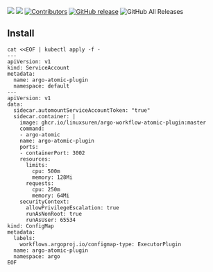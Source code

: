 [![](https://goreportcard.com/badge/linuxsuren/argo-workflow-atomic-plugin)](https://goreportcard.com/report/linuxsuren/argo-workflow-atomic-plugin)
[![](http://img.shields.io/badge/godoc-reference-5272B4.svg?style=flat-square)](https://godoc.org/github.com/linuxsuren/argo-workflow-atomic-plugin)
[![Contributors](https://img.shields.io/github/contributors/linuxsuren/argo-workflow-atomic-plugin.svg)](https://github.com/linuxsuren/argo-workflow-atomic-plugin/graphs/contributors)
[![GitHub release](https://img.shields.io/github/release/linuxsuren/argo-workflow-atomic-plugin.svg?label=release)](https://github.com/linuxsuren/argo-workflow-atomic-plugin/releases/latest)
![GitHub All Releases](https://img.shields.io/github/downloads/linuxsuren/argo-workflow-atomic-plugin/total)

## Install

```shell
cat <<EOF | kubectl apply -f -
---
apiVersion: v1
kind: ServiceAccount
metadata:
  name: argo-atomic-plugin
  namespace: default
---
apiVersion: v1
data:
  sidecar.automountServiceAccountToken: "true"
  sidecar.container: |
    image: ghcr.io/linuxsuren/argo-workflow-atomic-plugin:master
    command:
    - argo-atomic
    name: argo-atomic-plugin
    ports:
    - containerPort: 3002
    resources:
      limits:
        cpu: 500m
        memory: 128Mi
      requests:
        cpu: 250m
        memory: 64Mi
    securityContext:
      allowPrivilegeEscalation: true
      runAsNonRoot: true
      runAsUser: 65534
kind: ConfigMap
metadata:
  labels:
    workflows.argoproj.io/configmap-type: ExecutorPlugin
  name: argo-atomic-plugin
  namespace: argo
EOF
```
